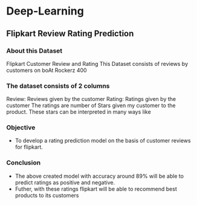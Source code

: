 # Deep-Learning

## Flipkart Review Rating Prediction

### About this Dataset

Flipkart Customer Review and Rating
This Dataset consists of reviews by customers on boAt Rockerz 400


### The dataset consists of 2 columns

Review: Reviews given by the customer
Rating: Ratings given by the customer
The ratings are number of Stars given my customer to the product.
These stars can be interpreted in many ways like


### Objective

- To develop a rating prediction model on the basis of customer reviews for flipkart.

### Conclusion

- The above created model with accuracy around 89% will be able to predict ratings as positive and negative. 
- Futher, with these ratings flipkart will be able to recommend best products to its customers
